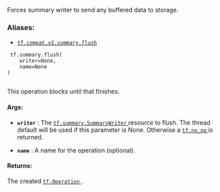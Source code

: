 Forces summary writer to send any buffered data to storage.



### Aliases:

- [ `tf.compat.v2.summary.flush` ](/api_docs/python/tf/summary/flush)



```
 tf.summary.flush(
    writer=None,
    name=None
)
 
```

This operation blocks until that finishes.



#### Args:

- **`writer`** : The [ `tf.summary.SummaryWriter` ](https://tensorflow.google.cn/api_docs/python/tf/summary/SummaryWriter) resource to flush.
The thread default will be used if this parameter is None.
Otherwise a [ `tf.no_op` ](https://tensorflow.google.cn/api_docs/python/tf/no_op) is returned.

- **`name`** : A name for the operation (optional).



#### Returns:
The created [ `tf.Operation` ](https://tensorflow.google.cn/api_docs/python/tf/Operation).


